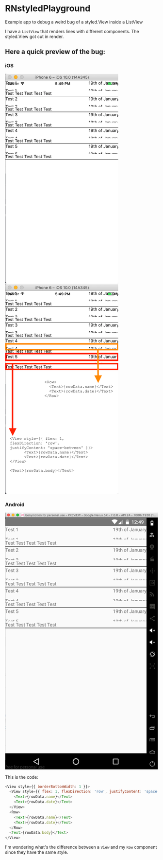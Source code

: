 # RNstyledPlayground
Example app to debug a weird bug of a styled.View inside a ListView

I have a `ListView` that renders lines with different components.
The styled.View got cut in render.

## Here a quick preview of the bug:
### iOS    
![iOS preview](ios-preview.png)
![iOS preview](ios-preview-sk.png)
### Android  
![android preview](android-preview.png)

This is the code:
```js
<View style={{ borderBottomWidth: 1 }}>
  <View style={{ flex: 1, flexDirection: 'row', justifyContent: 'space-between' }}>
    <Text>{rowData.name}</Text>
    <Text>{rowData.date}</Text>
  </View>
  <Row>
    <Text>{rowData.name}</Text>
    <Text>{rowData.date}</Text>
  </Row>
  <Text>{rowData.body}</Text>
</View>
```
I'm wondering what's the difference between a `View` and my `Row` component since they have the same style.
